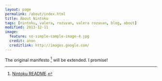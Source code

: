 ```yaml
---
layout: page
permalink: /about/index.html
title: About Nintoku
tags: [nintoku, valera, rozuvan, valera rozuvan, blog, about]
modified: 2013-12-11
image:
  feature: so-simple-sample-image-4.jpg
  credit: anon
  creditlink: http://images.google.com/
---
```


The original manifesto [^1] will be extended. I promise!

[^1]: [Nintoku README](https://github.com/valera-rozuvan/nintoku/blob/master/README.md).
